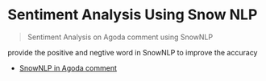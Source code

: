 # Sentiment Analysis Using Snow NLP
> Sentiment Analysis on Agoda comment using SnowNLP<br>

provide the positive and negtive word in SnowNLP to improve the accuracy
* [SnowNLP in Agoda comment](https://github.com/h30306/Learning-Notes/blob/master/Snow%20NLP/snowNLP.ipynb)
